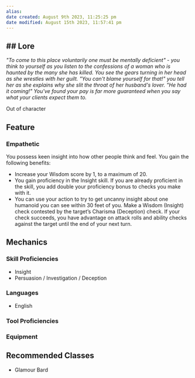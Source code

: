 ```yaml
---
alias: 
date created: August 9th 2023, 11:25:25 pm
date modified: August 15th 2023, 11:57:41 pm
---
```

## ## Lore
*"To come to this place voluntarily one must be mentally deficient" - you think to yourself as you listen to the confessions of a woman who is haunted by the many she has killed. You see the gears turning in her head as she wrestles with her guilt. "You can't blame yourself for that!" you tell her as she explains why she slit the throat of her husband's lover. "He had it coming!" You've found your pay is far more guaranteed when you say what your clients expect them to.*

Out of character
## Feature
### Empathetic
You possess keen insight into how other people think and feel. You gain the following benefits:
- Increase your Wisdom score by 1, to a maximum of 20. 
- You gain proficiency in the Insight skill. If you are already proficient in the skill, you add double your proficiency bonus to checks you make with it. 
- You can use your action to try to get uncanny insight about one humanoid you can see within 30 feet of you. Make a Wisdom (Insight) check contested by the target’s Charisma (Deception) check. If your check succeeds, you have advantage on attack rolls and ability checks against the target until the end of your next turn.

## Mechanics
### Skill Proficiencies
- Insight
- Persuasion / Investigation / Deception
### Languages
- English
### Tool Proficiencies
### Equipment
## Recommended Classes
- Glamour Bard
